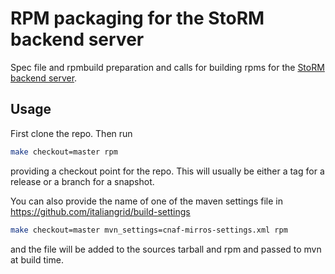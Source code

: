 # RPM packaging for the StoRM backend server 

Spec file and rpmbuild preparation and calls for building rpms for the [StoRM backend server](https://github.com/italiangrid/storm).

## Usage

First clone the repo. Then run

```bash
make checkout=master rpm
```

providing a checkout point for the repo. This will usually be either a tag for a release or a branch for a snapshot.

You can also provide the name of one of the maven settings file in https://github.com/italiangrid/build-settings

```bash
make checkout=master mvn_settings=cnaf-mirros-settings.xml rpm
```

and the file will be added to the sources tarball and rpm and passed to mvn at build time.